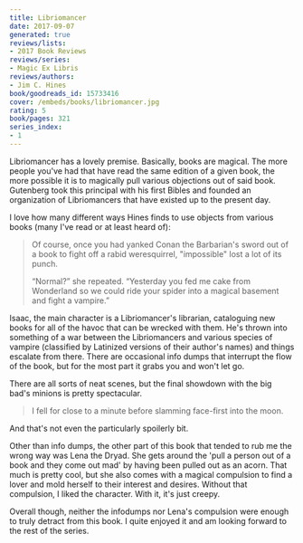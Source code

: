 ```yaml
---
title: Libriomancer
date: 2017-09-07
generated: true
reviews/lists:
- 2017 Book Reviews
reviews/series:
- Magic Ex Libris
reviews/authors:
- Jim C. Hines
book/goodreads_id: 15733416
cover: /embeds/books/libriomancer.jpg
rating: 5
book/pages: 321
series_index:
- 1
---
```

Libriomancer has a lovely premise. Basically, books are magical. The more people you've had that have read the same edition of a given book, the more possible it is to magically pull various objections out of said book. Gutenberg took this principal with his first Bibles and founded an organization of Libriomancers that have existed up to the present day.  

I love how many different ways Hines finds to use objects from various books (many I've read or at least heard of):  

<!--more-->

> Of course, once you had yanked Conan the Barbarian's sword out of a book to fight off a rabid weresquirrel, "impossible" lost a lot of its punch.
>
> “Normal?” she repeated. “Yesterday you fed me cake from Wonderland so we could ride your spider into a magical basement and fight a vampire.”

Isaac, the main character is a Libriomancer's librarian, cataloguing new books for all of the havoc that can be wrecked with them. He's thrown into something of a war between the Libriomancers and various species of vampire (classified by Latinized versions of their author's names) and things escalate from there. There are occasional info dumps that interrupt the flow of the book, but for the most part it grabs you and won't let go.  

There are all sorts of neat scenes, but the final showdown with the big bad's minions is pretty spectacular.  

> I fell for close to a minute before slamming face-first into the moon.

And that's not even the particularly spoilerly bit.  

Other than info dumps, the other part of this book that tended to rub me the wrong way was Lena the Dryad. She gets around the 'pull a person out of a book and they come out mad' by having been pulled out as an acorn. That much is pretty cool, but she also comes with a magical compulsion to find a lover and mold herself to their interest and desires. Without that compulsion, I liked the character. With it, it's just creepy.  

Overall though, neither the infodumps nor Lena's compulsion were enough to truly detract from this book. I quite enjoyed it and am looking forward to the rest of the series.